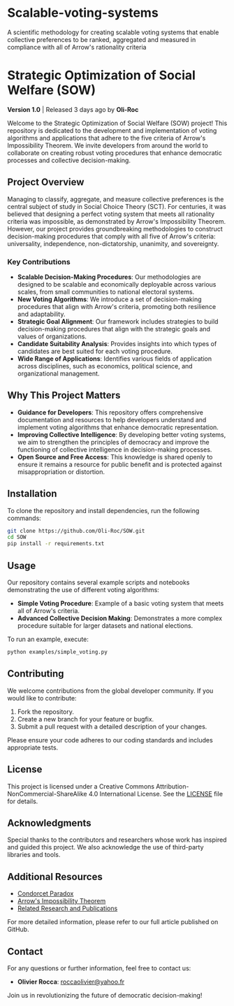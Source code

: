 # Scalable-voting-systems

A scientific methodology for creating scalable voting systems that enable collective preferences to be ranked, aggregated and measured in compliance with all of Arrow's rationality criteria

# Strategic Optimization of Social Welfare (SOW)

**Version 1.0** | Released 3 days ago by **Oli-Roc**

Welcome to the Strategic Optimization of Social Welfare (SOW) project! This repository is dedicated to the development and implementation of voting algorithms and applications that adhere to the five criteria of Arrow's Impossibility Theorem. We invite developers from around the world to collaborate on creating robust voting procedures that enhance democratic processes and collective decision-making.

## Project Overview

Managing to classify, aggregate, and measure collective preferences is the central subject of study in Social Choice Theory (SCT). For centuries, it was believed that designing a perfect voting system that meets all rationality criteria was impossible, as demonstrated by Arrow's Impossibility Theorem. However, our project provides groundbreaking methodologies to construct decision-making procedures that comply with all five of Arrow's criteria: universality, independence, non-dictatorship, unanimity, and sovereignty.

### Key Contributions

- **Scalable Decision-Making Procedures**: Our methodologies are designed to be scalable and economically deployable across various scales, from small communities to national electoral systems.
- **New Voting Algorithms**: We introduce a set of decision-making procedures that align with Arrow's criteria, promoting both resilience and adaptability.
- **Strategic Goal Alignment**: Our framework includes strategies to build decision-making procedures that align with the strategic goals and values of organizations.
- **Candidate Suitability Analysis**: Provides insights into which types of candidates are best suited for each voting procedure.
- **Wide Range of Applications**: Identifies various fields of application across disciplines, such as economics, political science, and organizational management.

## Why This Project Matters

- **Guidance for Developers**: This repository offers comprehensive documentation and resources to help developers understand and implement voting algorithms that enhance democratic representation.
- **Improving Collective Intelligence**: By developing better voting systems, we aim to strengthen the principles of democracy and improve the functioning of collective intelligence in decision-making processes.
- **Open Source and Free Access**: This knowledge is shared openly to ensure it remains a resource for public benefit and is protected against misappropriation or distortion.

## Installation

To clone the repository and install dependencies, run the following commands:

```bash
git clone https://github.com/Oli-Roc/SOW.git
cd SOW
pip install -r requirements.txt
```

## Usage

Our repository contains several example scripts and notebooks demonstrating the use of different voting algorithms:

- **Simple Voting Procedure**: Example of a basic voting system that meets all of Arrow's criteria.
- **Advanced Collective Decision Making**: Demonstrates a more complex procedure suitable for larger datasets and national elections.

To run an example, execute:

```bash
python examples/simple_voting.py
```

## Contributing

We welcome contributions from the global developer community. If you would like to contribute:

1. Fork the repository.
2. Create a new branch for your feature or bugfix.
3. Submit a pull request with a detailed description of your changes.

Please ensure your code adheres to our coding standards and includes appropriate tests.

## License

This project is licensed under a Creative Commons Attribution-NonCommercial-ShareAlike 4.0 International License. See the [LICENSE](LICENSE) file for details.

## Acknowledgments

Special thanks to the contributors and researchers whose work has inspired and guided this project. We also acknowledge the use of third-party libraries and tools.

## Additional Resources

- [Condorcet Paradox](https://en.wikipedia.org/wiki/Condorcet_paradox)
- [Arrow's Impossibility Theorem](https://en.wikipedia.org/wiki/Arrow%27s_impossibility_theorem)
- [Related Research and Publications](https://www.iddri.org/sites/default/files/import/publications/an_0804.collectivepreferences.pdf)

For more detailed information, please refer to our full article published on GitHub.

## Contact

For any questions or further information, feel free to contact us:

- **Olivier Rocca**: roccaolivier@yahoo.fr

Join us in revolutionizing the future of democratic decision-making!


